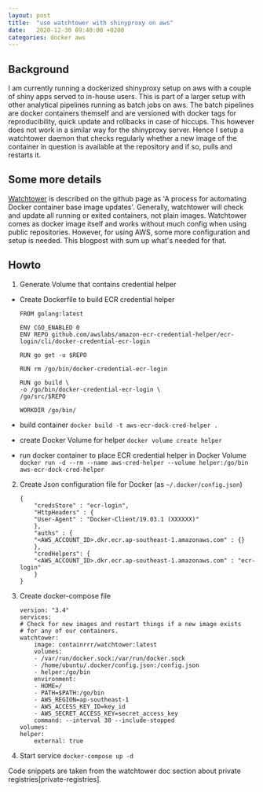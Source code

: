 ```yaml
---
layout: post
title:  "use watchtower with shinyproxy on aws"
date:   2020-12-30 09:40:00 +0200
categories: docker aws
---
```


## Background
I am currently running a dockerized shinyproxy setup on aws with a couple of 
shiny apps served to in-house users. This is part of a larger setup with other analytical pipelines
running as batch jobs on aws. The batch pipelines are docker containers themself and are versioned with
docker tags for reproducibility, quick update and rollbacks in case of hiccups. This however does not
work in a similar way for the shinyproxy server. Hence I setup a watchtower daemon that checks regularly 
whether a new image of the container in question is available at the repository and if so, pulls and restarts
it.

## Some more details
[Watchtower][watchtower-github] is described on the github page as 'A process for automating Docker container base image updates'. Generally, watchtower will check and update all running or exited containers, not plain images. Watchtower comes as
docker image itself and works without much config when using public repositories. However, for using AWS, some
more configuration and setup is needed. This blogpost with sum up what's needed for that. 

## Howto
1. Generate Volume that contains credential helper
- Create Dockerfile to build ECR credential helper

    ```
    FROM golang:latest

    ENV CGO_ENABLED 0
    ENV REPO github.com/awslabs/amazon-ecr-credential-helper/ecr-login/cli/docker-credential-ecr-login

    RUN go get -u $REPO

    RUN rm /go/bin/docker-credential-ecr-login

    RUN go build \
    -o /go/bin/docker-credential-ecr-login \
    /go/src/$REPO

    WORKDIR /go/bin/
    ```

- build container
`docker build -t aws-ecr-dock-cred-helper .`
- create Docker Volume for helper
`docker volume create helper`
- run docker container to place ECR credential helper in Docker Volume
`docker run -d --rm --name aws-cred-helper --volume helper:/go/bin aws-ecr-dock-cred-helper`

2. Create Json configuration file for Docker (as `~/.docker/config.json`)

    ```
    {
        "credsStore" : "ecr-login",
        "HttpHeaders" : {
        "User-Agent" : "Docker-Client/19.03.1 (XXXXXX)"
        },
        "auths" : {
        "<AWS_ACCOUNT_ID>.dkr.ecr.ap-southeast-1.amazonaws.com" : {}
        },
        "credHelpers": {
        "<AWS_ACCOUNT_ID>.dkr.ecr.ap-southeast-1.amazonaws.com" : "ecr-login"
        }
    }
    ```

3. Create docker-compose file

    ```
    version: "3.4"
    services:
    # Check for new images and restart things if a new image exists
    # for any of our containers.
    watchtower:
        image: containrrr/watchtower:latest
        volumes:
        - /var/run/docker.sock:/var/run/docker.sock
        - /home/ubuntu/.docker/config.json:/config.json
        - helper:/go/bin
        environment:
        - HOME=/
        - PATH=$PATH:/go/bin
        - AWS_REGION=ap-southeast-1
        - AWS_ACCESS_KEY_ID=key_id
        - AWS_SECRET_ACCESS_KEY=secret_access_key
        command: --interval 30 --include-stopped
    volumes:
    helper: 
        external: true
    ```

4. Start service
`docker-compose up -d`


Code snippets are taken from the watchtower doc section about private registries[private-registries].

[priavate-registries]: https://containrrr.dev/watchtower/private-registries/
[watchtower-github]: https://containrrr.dev/watchtower/ 




